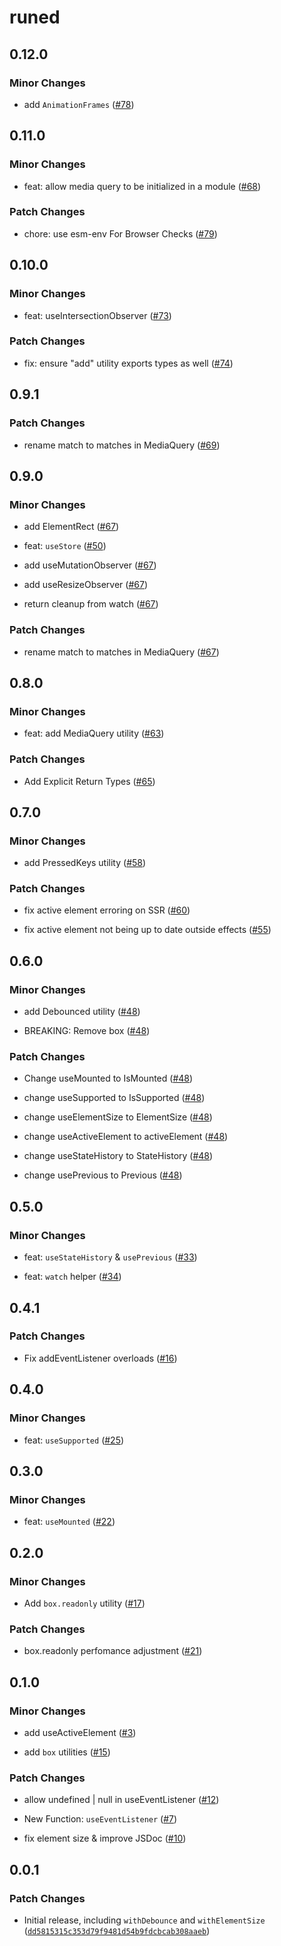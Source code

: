# runed

## 0.12.0

### Minor Changes

- add `AnimationFrames` ([#78](https://github.com/svecosystem/runed/pull/78))

## 0.11.0

### Minor Changes

- feat: allow media query to be initialized in a module ([#68](https://github.com/svecosystem/runed/pull/68))

### Patch Changes

- chore: use esm-env For Browser Checks ([#79](https://github.com/svecosystem/runed/pull/79))

## 0.10.0

### Minor Changes

- feat: useIntersectionObserver ([#73](https://github.com/svecosystem/runed/pull/73))

### Patch Changes

- fix: ensure "add" utility exports types as well ([#74](https://github.com/svecosystem/runed/pull/74))

## 0.9.1

### Patch Changes

- rename match to matches in MediaQuery ([#69](https://github.com/svecosystem/runed/pull/69))

## 0.9.0

### Minor Changes

- add ElementRect ([#67](https://github.com/svecosystem/runed/pull/67))

- feat: `useStore` ([#50](https://github.com/svecosystem/runed/pull/50))

- add useMutationObserver ([#67](https://github.com/svecosystem/runed/pull/67))

- add useResizeObserver ([#67](https://github.com/svecosystem/runed/pull/67))

- return cleanup from watch ([#67](https://github.com/svecosystem/runed/pull/67))

### Patch Changes

- rename match to matches in MediaQuery ([#67](https://github.com/svecosystem/runed/pull/67))

## 0.8.0

### Minor Changes

- feat: add MediaQuery utility ([#63](https://github.com/svecosystem/runed/pull/63))

### Patch Changes

- Add Explicit Return Types ([#65](https://github.com/svecosystem/runed/pull/65))

## 0.7.0

### Minor Changes

- add PressedKeys utility ([#58](https://github.com/svecosystem/runed/pull/58))

### Patch Changes

- fix active element erroring on SSR ([#60](https://github.com/svecosystem/runed/pull/60))

- fix active element not being up to date outside effects ([#55](https://github.com/svecosystem/runed/pull/55))

## 0.6.0

### Minor Changes

- add Debounced utility ([#48](https://github.com/svecosystem/runed/pull/48))

- BREAKING: Remove box ([#48](https://github.com/svecosystem/runed/pull/48))

### Patch Changes

- Change useMounted to IsMounted ([#48](https://github.com/svecosystem/runed/pull/48))

- change useSupported to IsSupported ([#48](https://github.com/svecosystem/runed/pull/48))

- change useElementSize to ElementSize ([#48](https://github.com/svecosystem/runed/pull/48))

- change useActiveElement to activeElement ([#48](https://github.com/svecosystem/runed/pull/48))

- change useStateHistory to StateHistory ([#48](https://github.com/svecosystem/runed/pull/48))

- change usePrevious to Previous ([#48](https://github.com/svecosystem/runed/pull/48))

## 0.5.0

### Minor Changes

- feat: `useStateHistory` & `usePrevious` ([#33](https://github.com/svecosystem/runed/pull/33))

- feat: `watch` helper ([#34](https://github.com/svecosystem/runed/pull/34))

## 0.4.1

### Patch Changes

- Fix addEventListener overloads ([#16](https://github.com/svecosystem/runed/pull/16))

## 0.4.0

### Minor Changes

- feat: `useSupported` ([#25](https://github.com/svecosystem/runed/pull/25))

## 0.3.0

### Minor Changes

- feat: `useMounted` ([#22](https://github.com/svecosystem/runed/pull/22))

## 0.2.0

### Minor Changes

- Add `box.readonly` utility ([#17](https://github.com/svecosystem/runed/pull/17))

### Patch Changes

- box.readonly perfomance adjustment ([#21](https://github.com/svecosystem/runed/pull/21))

## 0.1.0

### Minor Changes

- add useActiveElement ([#3](https://github.com/svecosystem/runed/pull/3))

- add `box` utilities ([#15](https://github.com/svecosystem/runed/pull/15))

### Patch Changes

- allow undefined | null in useEventListener ([#12](https://github.com/svecosystem/runed/pull/12))

- New Function: `useEventListener` ([#7](https://github.com/svecosystem/runed/pull/7))

- fix element size & improve JSDoc ([#10](https://github.com/svecosystem/runed/pull/10))

## 0.0.1

### Patch Changes

- Initial release, including `withDebounce` and `withElementSize` ([`dd5815315c353d79f9481d54b9fdcbcab308aaeb`](https://github.com/svecosystem/runed/commit/dd5815315c353d79f9481d54b9fdcbcab308aaeb))
